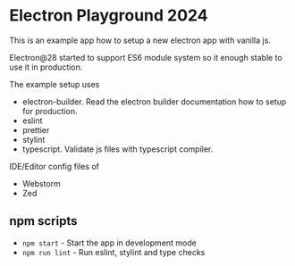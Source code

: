 # Electron Playground 2024

This is an example app how to setup a new electron app with vanilla js.

Electron@28 started to support ES6 module system so it enough stable to use it in production.

The example setup uses

- electron-builder. Read the electron builder documentation how to setup for production.
- eslint
- prettier
- stylint
- typescript. Validate js files with typescript compiler.

IDE/Editor config files of

- Webstorm
- Zed

## npm scripts

- `npm start` - Start the app in development mode
- `npm run lint` - Run eslint, stylint and type checks
